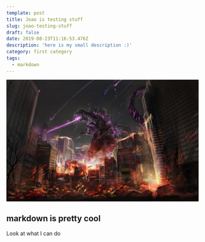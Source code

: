 ```yaml
---
template: post
title: Joao is testing stuff
slug: joao-testing-stuff
draft: false
date: 2019-08-23T11:16:53.476Z
description: 'here is my small description :)'
category: first category
tags:
  - markdown
---
```

![my super godzilla](/media/735001-min.jpg "Godzilla")

## markdown is pretty cool

Look at what I can do
